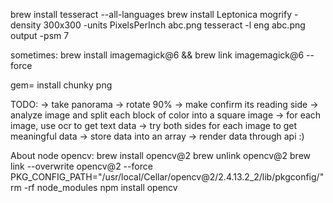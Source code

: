 brew install tesseract --all-languages
brew install Leptonica
mogrify -density 300x300 -units PixelsPerInch abc.png
tesseract -l eng abc.png output -psm 7

sometimes:
brew install imagemagick@6 && brew link imagemagick@6 --force

gem= install chunky png

TODO:
-> take panorama
-> rotate 90%
-> make confirm its reading side
-> analyze image and split each block of color into a square image
-> for each image, use ocr to get text data
-> try both sides for each image to get meaningful data
-> store data into an array
-> render data through api :)




About node opencv:
brew install opencv@2
brew unlink opencv@2
brew link --overwrite opencv@2 --force
PKG_CONFIG_PATH="/usr/local/Cellar/opencv@2/2.4.13.2_2/lib/pkgconfig/"
rm -rf node_modules
npm install opencv
